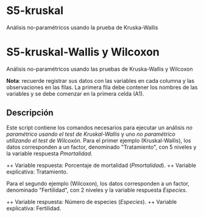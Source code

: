 # S5-kruskal
Análisis no-paramétricos usando la prueba de Kruska-Wallis
# S5-kruskal-Wallis y Wilcoxon 
Análisis no-paramétricos usando las pruebas de Kruska-Wallis y Wilcoxon


__Nota__: recuerde registrar sus datos con las variables en cada columna y las observaciones en las filas. La primera fila debe contener los nombres de las variables y se debe comenzar en la primera celda (A1). 


## Descripción 

Este script contiene los comandos necesarios para ejecutar un análisis _no paramétrico usando el test de Kruskal-Wallis_ y uno _no paramétrico utilizando el test de Wilcoxón_. Para el primer ejemplo (Kruskal-Wallis), los datos corresponden a un factor, denominado "Tratamiento", con 5 niveles y la variable respuesta _Pmortalidad_.  

++ Variable respuesta: Porcentaje de mortalidad (_Pmortalidad_).
++ Variable explicativa: Tratamiento. 



Para el segundo ejemplo (Wilcoxon), los datos corresponden a un factor, denominado "Fertilidad", con 2 niveles y la variable respuesta _Especies_.  

++ Variable respuesta: Número de especies (_Especies_).
++ Variable explicativa: Fertilidad. 
